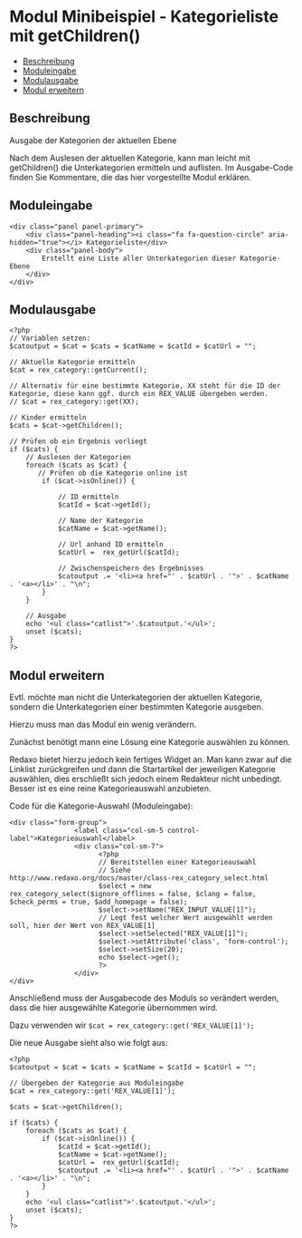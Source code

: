 # Modul Minibeispiel - Kategorieliste mit getChildren()

- [Beschreibung](#beschreibung)
- [Moduleingabe](#moduleingabe)
- [Modulausgabe](#modulausgabe)
- [Modul erweitern](#erweitern)

<a name="beschreibung"></a>
## Beschreibung

Ausgabe der Kategorien der aktuellen Ebene

Nach dem Auslesen der aktuellen Kategorie, kann man leicht mit getChildren() die Unterkategorien ermitteln und auflisten. 
Im Ausgabe-Code finden Sie Kommentare, die das hier vorgestellte Modul erklären. 

<a name="moduleingabe"></a>
## Moduleingabe

    <div class="panel panel-primary">
        <div class="panel-heading"><i class="fa fa-question-circle" aria-hidden="true"></i> Kategorieliste</div>
        <div class="panel-body">
            Erstellt eine Liste aller Unterkategorien dieser Kategorie-Ebene
        </div>
    </div>


<a name="modulausgabe"></a>
## Modulausgabe


    <?php
    // Variablen setzen: 
    $catoutput = $cat = $cats = $catName = $catId = $catUrl = "";
    
    // Aktuelle Kategorie ermitteln
    $cat = rex_category::getCurrent();
   
    // Alternativ für eine bestimmte Kategorie, XX steht für die ID der Kategorie, diese kann ggf. durch ein REX_VALUE übergeben werden. 
    // $cat = rex_category::get(XX);
   
    // Kinder ermitteln
    $cats = $cat->getChildren();
    
    // Prüfen ob ein Ergebnis vorliegt
    if ($cats) {
        // Auslesen der Kategorien
        foreach ($cats as $cat) {
           // Prüfen ob die Kategorie online ist
            if ($cat->isOnline()) {
                
                // ID ermitteln
                $catId = $cat->getId();
                
                // Name der Kategorie
                $catName = $cat->getName();
                
                // Url anhand ID ermitteln
                $catUrl =  rex_getUrl($catId);
                
                // Zwischenspeichern des Ergebnisses
                $catoutput .= '<li><a href="' . $catUrl . '">' . $catName . '<a></li>' . "\n";
            }
        }
        
        // Ausgabe 
        echo '<ul class="catlist">'.$catoutput.'</ul>';
        unset ($cats);
    }
    ?>

<a name="erweitern"></a>
## Modul erweitern

Evtl. möchte man nicht die Unterkategorien der aktuellen Kategorie, sondern die Unterkategorien einer bestimmten Kategorie ausgeben. 

Hierzu muss man das Modul ein wenig verändern. 

Zunächst benötigt mann eine Lösung eine Kategorie auswählen zu können. 

Redaxo bietet hierzu jedoch kein fertiges Widget an. Man kann zwar auf die Linklist zurückgreifen und dann die Startartikel der jeweiligen Kategorie auswählen, dies erschließt sich jedoch einem Redakteur nicht unbedingt. Besser ist es eine reine Kategorieauswahl anzubieten. 

Code für die Kategorie-Auswahl (Moduleingabe): 

    <div class="form-group">
    	            <label class="col-sm-5 control-label">Kategorieauswahl</label>
    	            <div class="col-sm-7">
                          <?php 
                          // Bereitstellen einer Kategorieauswahl
                          // Siehe http://www.redaxo.org/docs/master/class-rex_category_select.html
                          $select = new rex_category_select($ignore_offlines = false, $clang = false,  $check_perms = true, $add_homepage = false); 
                          $select->setName("REX_INPUT_VALUE[1]"); 
                          // Legt fest welcher Wert ausgewählt werden soll, hier der Wert von REX_VALUE[1]
                          $select->setSelected("REX_VALUE[1]"); 
                          $select->setAttribute('class', 'form-control');
                          $select->setSize(20); 
                          echo $select->get(); 
                          ?>
                    </div>
    </div>

Anschließend muss der Ausgabecode des Moduls so verändert werden, dass die hier ausgewählte Kategorie übernommen wird. 

Dazu verwenden wir `$cat = rex_category::get('REX_VALUE[1]');`

Die neue Ausgabe sieht also wie folgt aus: 


    <?php
    $catoutput = $cat = $cats = $catName = $catId = $catUrl = "";
    
    // Übergeben der Kategorie aus Moduleingabe
    $cat = rex_category::get('REX_VALUE[1]'); 
    
    $cats = $cat->getChildren();
    
    if ($cats) {
        foreach ($cats as $cat) {
            if ($cat->isOnline()) {
                $catId = $cat->getId();
                $catName = $cat->getName();
                $catUrl =  rex_getUrl($catId);
                $catoutput .= '<li><a href="' . $catUrl . '">' . $catName . '<a></li>' . "\n";
            }
        }
        echo '<ul class="catlist">'.$catoutput.'</ul>';
        unset ($cats);
    }
    ?>


    
    



